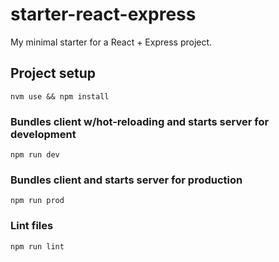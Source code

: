 # starter-react-express

My minimal starter for a React + Express project.

## Project setup
```
nvm use && npm install
```

### Bundles client w/hot-reloading and starts server for development
```
npm run dev
```

### Bundles client and starts server for production
```
npm run prod
```

### Lint files
```
npm run lint
```
